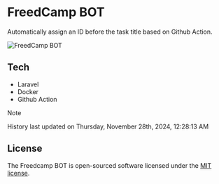 # FreedCamp BOT

Automatically assign an ID before the task title based on Github Action.

![FreedCamp BOT](https://repository-images.githubusercontent.com/737932867/7d34798b-2680-471c-b089-a78a718d3d6a)

## Tech

- Laravel
- Docker
- Github Action

> [!NOTE]  
> History last updated on Thursday, November 28th, 2024, 12:28:13 AM

## License

The Freedcamp BOT is open-sourced software licensed under the [MIT license](https://opensource.org/licenses/MIT).
